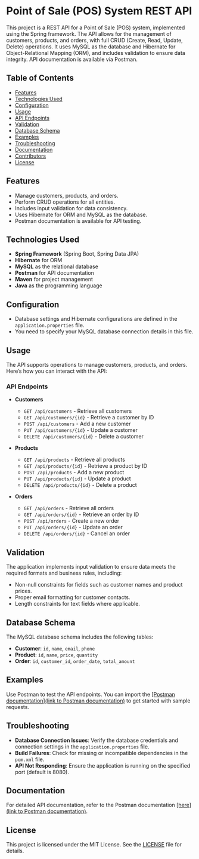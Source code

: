 # Point of Sale (POS) System REST API

This project is a REST API for a Point of Sale (POS) system, implemented using the Spring framework. The API allows for the management of customers, products, and orders, with full CRUD (Create, Read, Update, Delete) operations. It uses MySQL as the database and Hibernate for Object-Relational Mapping (ORM), and includes validation to ensure data integrity. API documentation is available via Postman.

## Table of Contents

- [Features](#features)
- [Technologies Used](#technologies-used)
- [Configuration](#configuration)
- [Usage](#usage)
- [API Endpoints](#api-endpoints)
- [Validation](#validation)
- [Database Schema](#database-schema)
- [Examples](#examples)
- [Troubleshooting](#troubleshooting)
- [Documentation](#documentation)
- [Contributors](#contributors)
- [License](#license)

## Features

- Manage customers, products, and orders.
- Perform CRUD operations for all entities.
- Includes input validation for data consistency.
- Uses Hibernate for ORM and MySQL as the database.
- Postman documentation is available for API testing.

## Technologies Used

- **Spring Framework** (Spring Boot, Spring Data JPA)
- **Hibernate** for ORM
- **MySQL** as the relational database
- **Postman** for API documentation
- **Maven** for project management
- **Java** as the programming language

## Configuration

- Database settings and Hibernate configurations are defined in the `application.properties` file.
- You need to specify your MySQL database connection details in this file.

## Usage

The API supports operations to manage customers, products, and orders. Here’s how you can interact with the API:

### API Endpoints

- **Customers**
  - `GET /api/customers` - Retrieve all customers
  - `GET /api/customers/{id}` - Retrieve a customer by ID
  - `POST /api/customers` - Add a new customer
  - `PUT /api/customers/{id}` - Update a customer
  - `DELETE /api/customers/{id}` - Delete a customer

- **Products**
  - `GET /api/products` - Retrieve all products
  - `GET /api/products/{id}` - Retrieve a product by ID
  - `POST /api/products` - Add a new product
  - `PUT /api/products/{id}` - Update a product
  - `DELETE /api/products/{id}` - Delete a product

- **Orders**
  - `GET /api/orders` - Retrieve all orders
  - `GET /api/orders/{id}` - Retrieve an order by ID
  - `POST /api/orders` - Create a new order
  - `PUT /api/orders/{id}` - Update an order
  - `DELETE /api/orders/{id}` - Cancel an order

## Validation

The application implements input validation to ensure data meets the required formats and business rules, including:

- Non-null constraints for fields such as customer names and product prices.
- Proper email formatting for customer contacts.
- Length constraints for text fields where applicable.

## Database Schema

The MySQL database schema includes the following tables:

- **Customer**: `id`, `name`, `email`, `phone`
- **Product**: `id`, `name`, `price`, `quantity`
- **Order**: `id`, `customer_id`, `order_date`, `total_amount`

## Examples

Use Postman to test the API endpoints. You can import the [[Postman documentation](link to Postman documentation)](https://documenter.getpostman.com/view/35385399/2sAXxTdWVj) to get started with sample requests.

## Troubleshooting

- **Database Connection Issues**: Verify the database credentials and connection settings in the `application.properties` file.
- **Build Failures**: Check for missing or incompatible dependencies in the `pom.xml` file.
- **API Not Responding**: Ensure the application is running on the specified port (default is 8080).

## Documentation

For detailed API documentation, refer to the Postman documentation [[here](link to Postman documentation)](https://documenter.getpostman.com/view/35385399/2sAXxTdWVj).

## License

This project is licensed under the MIT License. See the [LICENSE](LICENSE) file for details.
